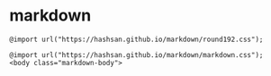 # markdown
```
@import url("https://hashsan.github.io/markdown/round192.css");
```

```
@import url("https://hashsan.github.io/markdown/markdown.css");
<body class="markdown-body">
```

